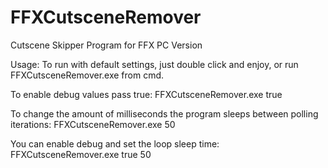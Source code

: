 # FFXCutsceneRemover
Cutscene Skipper Program for FFX PC Version

Usage:
To run with default settings, just double click and enjoy, or run FFXCutsceneRemover.exe from cmd.

To enable debug values pass true:
FFXCutsceneRemover.exe true

To change the amount of milliseconds the program sleeps between polling iterations:
FFXCutsceneRemover.exe 50

You can enable debug and set the loop sleep time:
FFXCutsceneRemover.exe true 50
